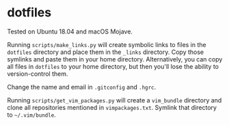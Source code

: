 # dotfiles

Tested on Ubuntu 18.04 and macOS Mojave.

Running `scripts/make_links.py` will create symbolic links to files in the
`dotfiles` directory and place them in the `_links` directory.
Copy those symlinks and paste them in your home directory.
Alternatively, you can copy all files in `dotfiles` to your home directory,
but then you'll lose the ability to version-control them.

Change the name and email in `.gitconfig` and `.hgrc`.

Running `scripts/get_vim_packages.py` will create a `vim_bundle` directory
and clone all repositories mentioned in `vimpackages.txt`.
Symlink that directory to `~/.vim/bundle`.

